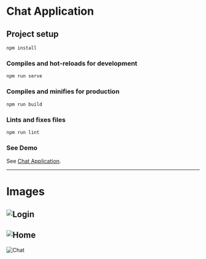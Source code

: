 # Chat Application

## Project setup
```
npm install
```

### Compiles and hot-reloads for development
```
npm run serve
```

### Compiles and minifies for production
```
npm run build
```

### Lints and fixes files
```
npm run lint
```
### See Demo
See [Chat Application](https://vueapp-chat.netlify.app/).
***
# Images
![Login](https://i.ibb.co/kx9mnJq/login.png)
---
![Home](https://i.ibb.co/0CBtZk1/home.png)
---
![Chat](https://i.ibb.co/Nxbm9S2/light.png)


